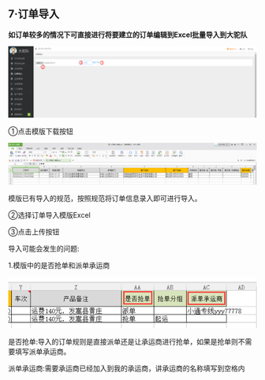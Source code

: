 ## **7·订单导入**

**如订单较多的情况下可直接进行将要建立的订单编辑到Excel批量导入到大驼队**

![](/assets/QQ截图201701410134721.png)

①点击模版下载按钮

![](/assets/QQ截图201704310135332.png)

模版已有导入的规范，按照规范将订单信息录入即可进行导入。

②选择订单导入模版Excel

③点击上传按钮

导入可能会发生的问题:

1.模版中的是否抢单和派单承运商

![](/assets/QQ截图20170410140641.png)

是否抢单:导入的订单规则是直接派单还是让承运商进行抢单，如果是抢单则不需要填写派单承运商。

派单承运商:需要承运商已经加入到我的承运商，讲承运商的名称填写到空格内



